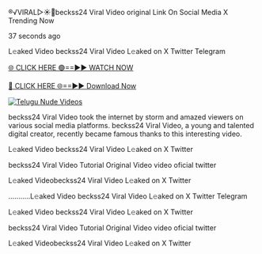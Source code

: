 ®️√VIRAL▷☀️👄beckss24 Viral Video original Link On Social Media X Trending Now



37 seconds ago

L𝚎aked Video beckss24 Viral Video L𝚎aked on X Twitter Telegram

[🌐 CLICK HERE 🟢==►► WATCH NOW](https://viral-xone.blogspot.com/2025/01/valovideo.html)

[🔴 CLICK HERE 🌐==►► Download Now](https://viral-xone.blogspot.com/2025/01/valovideo.html)

[![Telugu Nude Videos](https://i.imgur.com/dJHk4Zq.gif)](https://viral-xone.blogspot.com/2025/01/valovideo.html)

beckss24 Viral Video took the internet by storm and amazed viewers on various social media platforms. beckss24 Viral Video, a young and talented digital creator, recently became famous thanks to this interesting video.

L𝚎aked Video beckss24 Viral Video L𝚎aked on X Twitter

beckss24 Viral Video Tutorial Original Video video oficial twitter

L𝚎aked Videobeckss24 Viral Video L𝚎aked on X Twitter

...........L𝚎aked Video beckss24 Viral Video L𝚎aked on X Twitter Telegram

L𝚎aked Video beckss24 Viral Video L𝚎aked on X Twitter

beckss24 Viral Video Tutorial Original Video video oficial twitter

L𝚎aked Videobeckss24 Viral Video L𝚎aked on X Twitter
